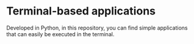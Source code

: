 # Terminal-based applications

Developed in Python, in this repository, you can find simple applications that can easily be executed in the terminal. 

